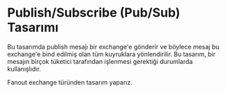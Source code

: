 # Publish/Subscribe (Pub/Sub) Tasarımı

Bu tasarımda publish mesajı bir exchange'e gönderir ve böylece mesaj bu exchange'e bind edilmiş olan tüm kuyruklara yönlendirilir.
Bu tasarım, bir mesajın birçok tüketici tarafından işlenmesi gerektiği durumlarda kullanışlıdır.

Fanout exchange türünden tasarım yaparız.

